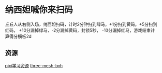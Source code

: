 
# 纳西妲喊你来扫码


丘丘人从右侧入场，纳西妲扫码，计时2分钟扫到绿马，+1分扫到黄码，+5分扫到红码， +10分漏掉绿马，-2分漏掉黄码，封锁5秒， -10分漏掉红马，游戏结束计算得分横板2d


## 资源
[pixi学习资源](https://segmentfault.com/blog/pixijs)
[three-mesh-bvh](https://github.com/gkjohnson/three-mesh-bvh/)